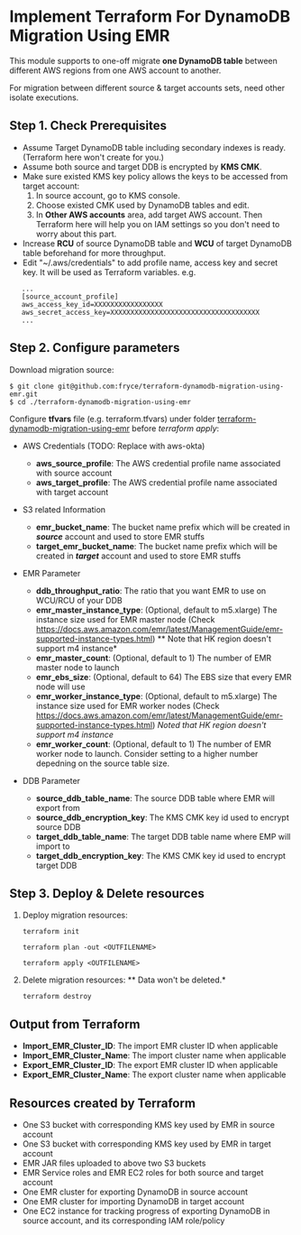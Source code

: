 # Implement Terraform For DynamoDB Migration Using EMR

This module supports to one-off migrate **one DynamoDB table** between different AWS regions from one AWS account to another.

For migration between different source & target accounts sets, need other isolate executions.


## Step 1. Check Prerequisites

- Assume Target DynamoDB table including secondary indexes is ready. (Terraform here won't create for you.)
- Assume both source and target DDB is encrypted by **KMS CMK**.
- Make sure existed KMS key policy allows the keys to be accessed from target account:
  1. In source account, go to KMS console.
  2. Choose existed CMK used by DynamoDB tables and edit. 
  3. In **Other AWS accounts** area, add target AWS account. Then Terraform here will help you on IAM settings so you don't need to worry about this part.
- Increase **RCU** of source DynamoDB table and **WCU** of target DynamoDB table beforehand for more throughput.
- Edit "~/.aws/credentials" to add profile name, access key and secret key. It will be used as Terraform variables. e.g.
```   
   ...
   [source_account_profile]
   aws_access_key_id=XXXXXXXXXXXXXXXXX
   aws_secret_access_key=XXXXXXXXXXXXXXXXXXXXXXXXXXXXXXXXXXXXX
   ...
```

## Step 2. Configure parameters

Download migration source:

```
$ git clone git@github.com:fryce/terraform-dynamodb-migration-using-emr.git
$ cd ./terraform-dynamodb-migration-using-emr
```


Configure **tfvars** file (e.g. terraform.tfvars)  under folder [terraform-dynamodb-migration-using-emr](https://github.com/fryce/terraform-dynamodb-migration-using-emr) before *terraform apply*:

- AWS Credentials (TODO:  Replace with aws-okta)
    - **aws_source_profile**:
      The AWS credential profile name associated with source account
    - **aws_target_profile**:
      The AWS credential profile name associated with target account
    
- S3 related Information 
    - **emr_bucket_name**:
      The bucket name prefix which will be created in ***source*** account and used to store EMR stuffs
    - **target_emr_bucket_name**:
      The bucket name prefix which will be created in ***target*** account and used to store EMR stuffs
    
- EMR Parameter
    - **ddb_throughput_ratio**: 
      The ratio that you want EMR to use on WCU/RCU of your DDB
    - **emr_master_instance_type**: (Optional, default to m5.xlarge) 
      The instance size used for EMR master node (Check https://docs.aws.amazon.com/emr/latest/ManagementGuide/emr-supported-instance-types.html) 
      ** Note that HK region doesn't support m4 instance*
    - **emr_master_count**: (Optional, default to 1) 
  The number of EMR master node to launch
    - **emr_ebs_size**: (Optional, default to 64) 
      The EBS size that every EMR node will use
    - **emr_worker_instance_type**: (Optional, default to m5.xlarge)
      The instance size used for EMR worker nodes (Check https://docs.aws.amazon.com/emr/latest/ManagementGuide/emr-supported-instance-types.html) *Noted that HK region doesn't support m4 instance*
    - **emr_worker_count**: (Optional, default to 1)
      The number of EMR worker node to launch. Consider setting to a higher number depedning on the source table size.
    
- DDB Parameter
    - **source_ddb_table_name**: The source DDB table where EMR will export from
    - **source_ddb_encryption_key**: The KMS CMK key id used to encrypt source DDB
    - **target_ddb_table_name**: The target DDB table name where EMP will import to
    - **target_ddb_encryption_key**: The KMS CMK key id used to encrypt target DDB



## Step 3.  Deploy & Delete resources

1. Deploy migration resources:

   `terraform init`

   `terraform plan -out <OUTFILENAME>`

   `terraform apply <OUTFILENAME>` 

2. Delete migration resources:   ** Data won't be deleted.*

   `terraform destroy`



## Output from Terraform

- **Import_EMR_Cluster_ID**: The import EMR cluster ID when applicable
- **Import_EMR_Cluster_Name**: The import cluster name when applicable
- **Export_EMR_Cluster_ID**: The export EMR cluster ID when applicable
- **Export_EMR_Cluster_Name**: The export cluster name when applicable



## Resources created by Terraform

- One S3 bucket with corresponding KMS key used by EMR in source account 
- One S3 bucket with corresponding KMS key used by EMR in target account
- EMR JAR files uploaded to above two S3 buckets
- EMR Service roles and EMR EC2 roles for both source and target account
- One EMR cluster for exporting DynamoDB in source account
- One EMR cluster for importing DynamoDB in target account
- One EC2 instance for tracking progress of exporting DynamoDB in source account, and its corresponding IAM role/policy

